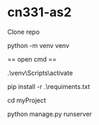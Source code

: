 # cn331-as2

Clone repo

python -m venv venv 

== open cmd ==

.\venv\Scripts\activate

pip install -r .\requiments.txt

cd myProject

python manage.py runserver      
